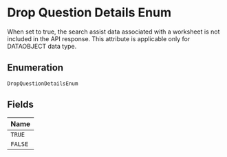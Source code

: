 
# Drop Question Details Enum

When set to true, the search assist data associated with a worksheet is not included in the API response. This attribute is applicable only for DATAOBJECT data type.

## Enumeration

`DropQuestionDetailsEnum`

## Fields

| Name |
|  --- |
| `TRUE` |
| `FALSE` |

